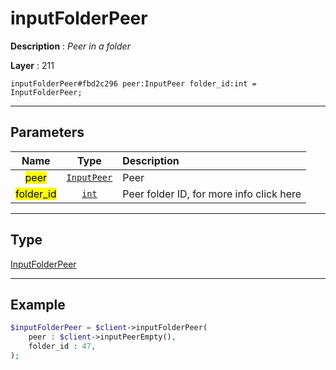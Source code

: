 # inputFolderPeer

**Description** : *Peer in a folder*

**Layer** : 211

```tl
inputFolderPeer#fbd2c296 peer:InputPeer folder_id:int = InputFolderPeer;
```

---

## Parameters

| Name | Type | Description |
| :---: | :---: | :--- |
| <mark>peer</mark> | [`InputPeer`](type/InputPeer) | Peer |
| <mark>folder_id</mark> | [`int`](type/int) | Peer folder ID, for more info click here |

---

## Type

[InputFolderPeer](type/InputFolderPeer)

---

## Example

```php
$inputFolderPeer = $client->inputFolderPeer(
	peer : $client->inputPeerEmpty(),
	folder_id : 47,
);
```